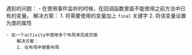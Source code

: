 遇到的问题：
    - 在使用事件监听的时候，在回调函数里面不能使用之前方法中已有的变量。
       解决方案：
        1. 将需要使用的变量加上 `final` 关键字
        2. 将该变量设置为类的属性
    
    - 在一个activity中使用多个布局来完成页面
        解决方案：
        1. 在布局中嵌套布局